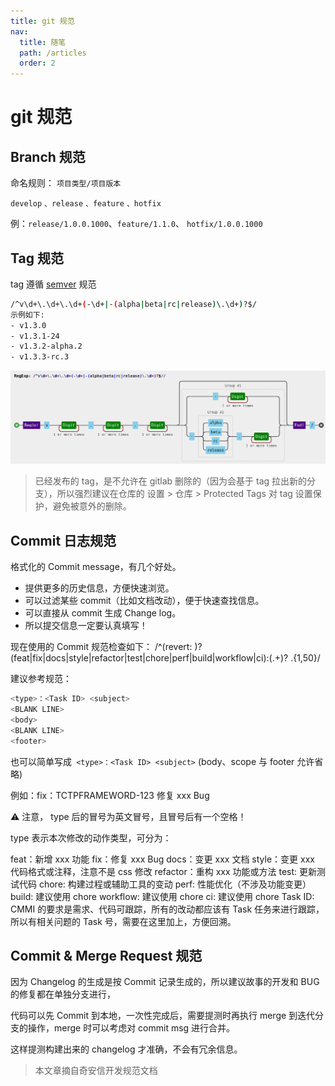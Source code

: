 ```yaml
---
title: git 规范
nav:
  title: 随笔
  path: /articles
  order: 2
---
```


# git 规范

## Branch 规范

命名规则： `项目类型/项目版本`

`develop` `、release` `、feature` `、hotfix`

例：`release/1.0.0.1000`、`feature/1.1.0`、 `hotfix/1.0.0.1000`

## Tag 规范

tag 遵循 [semver](https://www.npmjs.cn/misc/semver/) 规范

```bash
/^v\d+\.\d+\.\d+(-\d+|-(alpha|beta|rc|release)\.\d+)?$/
示例如下:
- v1.3.0
- v1.3.1-24
- v1.3.2-alpha.2
- v1.3.3-rc.3
```

![git-tag](./assets/git-tag.png)

> 已经发布的 tag，是不允许在 gitlab 删除的（因为会基于 tag 拉出新的分支），所以强烈建议在仓库的 设置 > 仓库 > Protected Tags 对 tag 设置保护，避免被意外的删除。

## Commit 日志规范

格式化的 Commit message，有几个好处。

- 提供更多的历史信息，方便快速浏览。
- 可以过滤某些 commit（比如文档改动），便于快速查找信息。
- 可以直接从 commit 生成 Change log。
- 所以提交信息一定要认真填写！

现在使用的 Commit 规范检查如下： /^(revert: )?(feat|fix|docs|style|refactor|test|chore|perf|build|workflow|ci):(.+)? .{1,50}/

建议参考规范：

```bash
<type>：<Task ID> <subject>
<BLANK LINE>
<body>
<BLANK LINE>
<footer>
```

也可以简单写成` <type>：<Task ID> <subject>` (body、scope 与 footer 允许省略)

例如：fix：TCTPFRAMEWORD-123 修复 xxx Bug

⚠️ 注意， type 后的冒号为英文冒号，且冒号后有一个空格！

type 表示本次修改的动作类型，可分为：

feat：新增 xxx 功能
fix：修复 xxx Bug
docs：变更 xxx 文档
style：变更 xxx 代码格式或注释，注意不是 css 修改
refactor：重构 xxx 功能或方法
test: 更新测试代码
chore: 构建过程或辅助工具的变动
perf: 性能优化（不涉及功能变更）
build: 建议使用 chore
workflow: 建议使用 chore
ci: 建议使用 chore
Task ID: CMMI 的要求是需求、代码可跟踪，所有的改动都应该有 Task 任务来进行跟踪，所以有相关问题的 Task 号，需要在这里加上，方便回溯。

## Commit & Merge Request 规范

因为 Changelog 的生成是按 Commit 记录生成的，所以建议故事的开发和 BUG 的修复都在单独分支进行，

代码可以先 Commit 到本地，一次性完成后，需要提测时再执行 merge 到迭代分支的操作，merge 时可以考虑对 commit msg 进行合并。

这样提测构建出来的 changelog 才准确，不会有冗余信息。

> 本文章摘自奇安信开发规范文档
